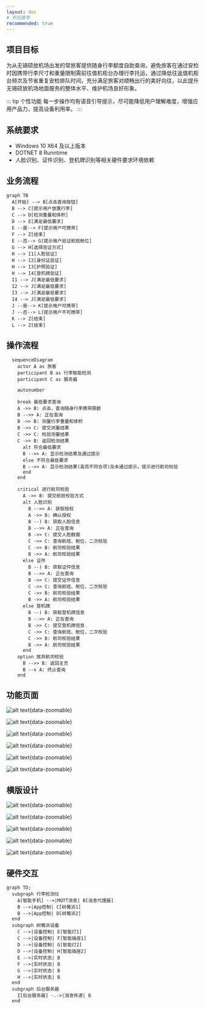 ```yaml
---
layout: doc
# 开启推荐
recommended: true
---
```


## 项目目标 ##

为从无锡硕放机场出发的常旅客提供随身行李额度自助查询，避免旅客在通过安检时因携带行李尺寸和重量限制需前往值机柜台办理行李托运，通过降低往返值机柜台频次及节省重复安检排队时间，充分满足旅客对顺畅出行的美好向往，以此提升无锡硕放机场地面服务的整体水平、维护机场良好形象。

::: tip 个性功能
每一步操作均有语音引导提示，尽可能降低用户理解难度，增强应用产品力，提高设备利用率。
:::

## 系统要求 ##

- Windows 10 X64 及以上版本
- DOTNET 8 Runntime
- 人脸识别、证件识别、登机牌识别等相关硬件要求环境依赖

## 业务流程 ##

```mermaid
graph TB
  A[开始] --> B[点击查询按钮]
  B --> C[提示用户放置行李]
  C --> D[检测重量和体积]
  D --> E[满足最低要求]
  E --是--> F[提示用户可携带]
  F --> Z[结束]
  E --否--> G[提示用户验证航班舱位]
  G --> H[选择验证方式]
  H --> I1[人脸验证]
  H --> I2[身份证验证]
  H --> I3[护照验证]
  H --> I4[登机牌验证]
  I1 --> J[满足最低要求]
  I2 --> J[满足最低要求]
  I3 --> J[满足最低要求]
  I4 --> J[满足最低要求]
  J --是--> K[提示用户可携带]
  J --否--> L[提示用户不可携带]
  K --> Z[结束]
  L --> Z[结束]

```

## 操作流程 ##

```mermaid
  sequenceDiagram
    actor A as 旅客
    participant B as 行李智能检测
    participant C as 服务器

    autonumber

    break 最低要求查询
    A ->> B: 点击，查询随身行李携带限额
    B -->> A: 正在查询
    B ->> B: 测量行李重量和体积
    B ->> C: 提交测量结果
    C ->> C: 校验测量结果
    C ->> B: 返回检测结果
      alt 符合最低要求
      B -->> A: 显示检测结果及通过提示
      else 不符合最低要求
      B -->> A: 显示检测结果(高亮不符合项)及未通过提示，提示进行航司校验
      end
    end
    
    critical 进行航司校验
      A ->> B: 提交航班校验方式
      alt 人脸识别
        B -->> A: 获取授权
        A ->> B: 确认授权
        B --) B: 获取人脸信息
        B -->> A: 正在查询
        B ->> C: 提交人脸数据
        C ->> C: 查询航班、舱位，二次校验
        C ->> B: 航司校验结果
        B ->> A: 航司校验结果
      else 证件
        B --) B: 获取证件信息
        B -->> A: 正在查询
        B ->> C: 提交证件信息
        C ->> C: 查询航班、舱位，二次校验
        C ->> B: 航司校验结果
        B ->> A: 航司校验结果
      else 登机牌
        B --) B: 获取登机牌信息
        B -->> A: 正在查询
        B ->> C: 提交登机牌信息
        C ->> C: 查询航班、舱位，二次校验
        C ->> B: 航司校验结果
        B ->> A: 航司校验结果
      end
    option 放弃航司校验
      B -->> B: 返回主页
      B --x A: 终止查询
    end
```

## 功能页面 ##

<div class="grid grid-cols-3 gap-4">

![alt text](/images/cmono-QQ截图20240507130931.png){data-zoomable}

![alt text](/images/cmono-QQ截图20240507130451.png){data-zoomable}

![alt text](/images/cmono-QQ截图20240507130942.png){data-zoomable}

![alt text](/images/cmono-QQ截图20240507130513.png){data-zoomable}

![alt text](/images/cmono-QQ截图20240507131119.png){data-zoomable}

![alt text](/images/cmono-QQ截图20240507130528.png){data-zoomable}

</div>

## 横版设计 ##

![alt text](/images/cmono-QQ截图20240514151035.png){data-zoomable}

![alt text](/images/cmono-QQ截图20240514151042.png){data-zoomable}

![alt text](/images/cmono-QQ截图20240514151050.png){data-zoomable}

![alt text](/images/cmono-QQ截图20240514151054.png){data-zoomable}

![alt text](/images/cmono-QQ截图20240514151106.png){data-zoomable}

## 硬件交互 ##

```mermaid
graph TD;
  subgraph 行李检测仪
    A[智能手机] -->|MQTT消息| B[消息代理器]
    B -->|App控制| C[树莓派1]
    B -->|App控制| D[树莓派2]
  end
  subgraph 树莓派设备
    C -->|设备控制| E[智能灯1]
    C -->|设备控制| F[智能插座1]
    D -->|设备控制| G[智能灯2]
    D -->|设备控制| H[智能插座2]
    E -->|实时状态| B
    F -->|实时状态| B
    G -->|实时状态| B
    H -->|实时状态| B
  end
  subgraph 后台服务器
    I[后台服务器] -.->|消息传递| B
  end
```
